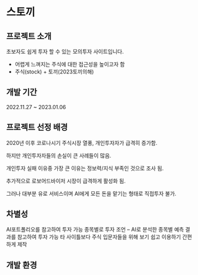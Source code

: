 # 스토끼

## 프로젝트 소개

초보자도 쉽게 투자 할 수 있는 모의투자 사이트입니다.
- 어렵게 느껴지는 주식에 대한 접근성을 높이고자 함
- 주식(stock) + 토끼(2023토끼의해)

## 개발 기간

2022.11.27 ~ 2023.01.06

## 프로젝트 선정 배경

2020년 이후 코로나시기 주식시장 열풍, 개인투자자가 급격히 증가함.

하지만 개인투자자들의 손실이 큰 사례들이 많음.

개인투자 실패 이유중 가장 큰 이유는 정보력/지식 부족인 것으로 조사 됨.

추가적으로 로보어드바이저 시장이 급격하게 활성화 됨.

그러나 대부분 유로 서비스이며 AI에게 모든 돈을 맡기는 형태로 직접투자 불가.

## 차별성

AI포트폴리오를 참고하여 투자 가능
종목별로 투자 조언 – AI로 분석한 종목별 예측 결과를 참고하여 투자 가능
타 사이틀보다 주식 입문자들을 위해 보기 쉽고 이용하기 간편하게 제작

## 개발 환경

